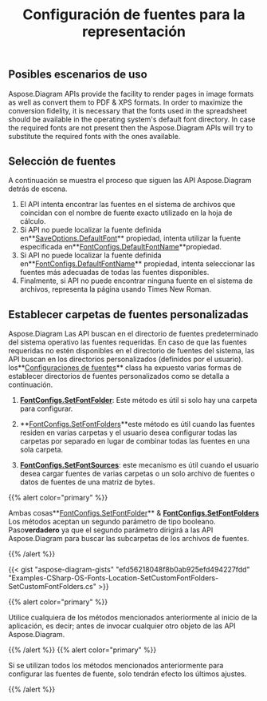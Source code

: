 ﻿---
title: Configuración de fuentes para la representación
type: docs
weight: 10
url: /es/net/configuring-fonts-for-rendering/
---
## **Posibles escenarios de uso**

Aspose.Diagram APIs provide the facility to render pages in image formats as well as convert them to PDF & XPS formats. In order to maximize the conversion fidelity, it is necessary that the fonts used in the spreadsheet should be available in the operating system's default font directory. In case the required fonts are not present then the Aspose.Diagram APIs will try to substitute the required fonts with the ones available.

## **Selección de fuentes**

A continuación se muestra el proceso que siguen las API Aspose.Diagram detrás de escena.

1. El API intenta encontrar las fuentes en el sistema de archivos que coincidan con el nombre de fuente exacto utilizado en la hoja de cálculo.
1.  Si API no puede localizar la fuente definida en**[SaveOptions.DefaultFont](https://reference.aspose.com/diagram/net/aspose.diagram.saving/saveoptions/defaultfont/)** propiedad, intenta utilizar la fuente especificada en**[FontConfigs.DefaultFontName](https://reference.aspose.com/diagram/net/aspose.diagram/fontconfigs/defaultfontname/)**propiedad.
1.  Si API no puede localizar la fuente definida en**[FontConfigs.DefaultFontName](https://reference.aspose.com/diagram/net/aspose.diagram/fontconfigs/defaultfontname/)** propiedad, intenta seleccionar las fuentes más adecuadas de todas las fuentes disponibles.
1. Finalmente, si API no puede encontrar ninguna fuente en el sistema de archivos, representa la página usando Times New Roman.

## **Establecer carpetas de fuentes personalizadas**

 Aspose.Diagram Las API buscan en el directorio de fuentes predeterminado del sistema operativo las fuentes requeridas. En caso de que las fuentes requeridas no estén disponibles en el directorio de fuentes del sistema, las API buscan en los directorios personalizados (definidos por el usuario). los**[Configuraciones de fuentes](https://reference.aspose.com/diagram/net/aspose.diagram/fontconfigs/)** class ha expuesto varias formas de establecer directorios de fuentes personalizados como se detalla a continuación.

1. **[FontConfigs.SetFontFolder](https://reference.aspose.com/diagram/net/aspose.diagram/fontconfigs/setfontfolder/)**: Este método es útil si solo hay una carpeta para configurar.

1. **[FontConfigs.SetFontFolders](https://reference.aspose.com/diagram/net/aspose.diagram/fontconfigs/setfontfolders/)**este método es útil cuando las fuentes residen en varias carpetas y el usuario desea configurar todas las carpetas por separado en lugar de combinar todas las fuentes en una sola carpeta.
1. **[FontConfigs.SetFontSources](https://reference.aspose.com/diagram/net/aspose.diagram/fontconfigs/setfontsources/)**: este mecanismo es útil cuando el usuario desea cargar fuentes de varias carpetas o un solo archivo de fuentes o datos de fuentes de una matriz de bytes.

{{% alert color="primary" %}}

 Ambas cosas**[FontConfigs.SetFontFolder](https://reference.aspose.com/diagram/net/aspose.diagram/fontconfigs/setfontfolder/)** & **[FontConfigs.SetFontFolders](https://reference.aspose.com/diagram/net/aspose.diagram/fontconfigs/setfontfolders/)** Los métodos aceptan un segundo parámetro de tipo booleano. Paso**verdadero** ya que el segundo parámetro dirigirá a las API Aspose.Diagram para buscar las subcarpetas de los archivos de fuentes.

{{% /alert %}}

{{< gist "aspose-diagram-gists" "efd56218048f8b0ab925efd494227fdd" "Examples-CSharp-OS-Fonts-Location-SetCustomFontFolders-SetCustomFontFolders.cs" >}}

{{% alert color="primary" %}}

Utilice cualquiera de los métodos mencionados anteriormente al inicio de la aplicación, es decir; antes de invocar cualquier otro objeto de las API Aspose.Diagram.

{{% /alert %}} {{% alert color="primary" %}}

Si se utilizan todos los métodos mencionados anteriormente para configurar las fuentes de fuente, solo tendrán efecto los últimos ajustes.

{{% /alert %}}

